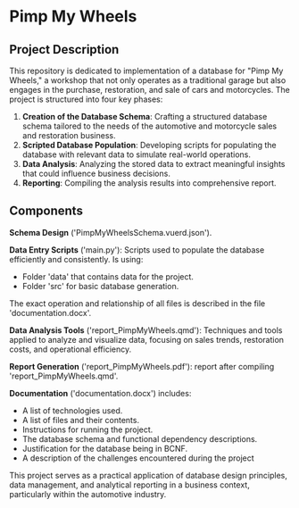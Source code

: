 # Pimp My Wheels

## Project Description
This repository is dedicated to implementation of a database for "Pimp My Wheels," a workshop that not only operates as a traditional garage but also engages in the purchase, restoration, and sale of cars and motorcycles. The project is structured into four key phases:

1. **Creation of the Database Schema**: Crafting a structured database schema tailored to the needs of the automotive and motorcycle sales and restoration business.
2. **Scripted Database Population**: Developing scripts for populating the database with relevant data to simulate real-world operations.
3. **Data Analysis**: Analyzing the stored data to extract meaningful insights that could influence business decisions.
4. **Reporting**: Compiling the analysis results into comprehensive report.


## Components
**Schema Design** ('PimpMyWheelsSchema.vuerd.json').

**Data Entry Scripts** ('main.py'): Scripts used to populate the database efficiently and consistently. Is using:
- Folder 'data' that contains data for the project.
- Folder 'src' for basic database generation.
  
The exact operation and relationship of all files is described in the file 'documentation.docx'.

**Data Analysis Tools** ('report_PimpMyWheels.qmd'): Techniques and tools applied to analyze and visualize  data, focusing on sales trends, restoration costs, and operational efficiency.

**Report Generation** ('report_PimpMyWheels.pdf'): report after compiling 'report_PimpMyWheels.qmd'. 

**Documentation** ('documentation.docx') includes:
- A list of technologies used.
- A list of files and their contents.
- Instructions for running the project.
- The database schema and functional dependency descriptions.
- Justification for the database being in BCNF.
- A description of the challenges encountered during the project

This project serves as a practical application of database design principles, data management, and analytical reporting in a business context, particularly within the automotive industry.
